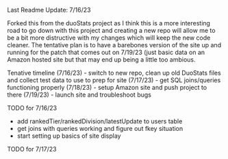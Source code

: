 Last Readme Update: 7/16/23

Forked this from the duoStats project as I think this is a more interesting road to go down with this project and creating a new repo will allow me to be a bit more distructive with my changes which will keep the new code cleaner. The tentative plan is to have a barebones version of the site up and running for the patch that comes out on 7/19/23 (just basic data on an Amazon hosted site but that may end up being a little too ambious.

Tenative timeline
(7/16/23) - switch to new repo, clean up old DuoStats files and collect test data to use to prep for site
(7/17/23) - get SQL joins/queries functioning properly
(7/18/23) - setup Amazon site and push project to there
(7/19/23) - launch site and troubleshoot bugs



TODO for 7/16/23
- add rankedTier/rankedDivision/latestUpdate to users table
- get joins with queries working and figure out fkey situation
- start setting up basics of site display

TODO for 7/17/23